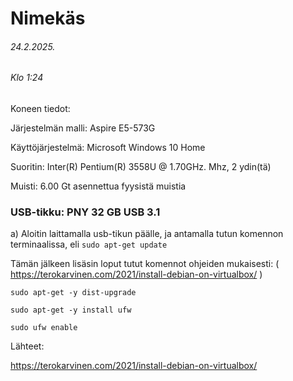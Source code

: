 Nimekäs
===
###### 24.2.2025.
###### Klo 1:24

Koneen tiedot: 

Järjestelmän malli: Aspire E5-573G

Käyttöjärjestelmä: Microsoft Windows 10 Home

Suoritin: Inter(R) Pentium(R) 3558U @ 1.70GHz. Mhz, 2 ydin(tä)

Muisti: 6.00 Gt asennettua fyysistä muistia

### USB-tikku: PNY 32 GB USB 3.1





a)  Aloitin laittamalla usb-tikun päälle, ja antamalla tutun komennon terminaalissa, eli ```sudo apt-get update ```

Tämän jälkeen lisäsin loput tutut komennot ohjeiden mukaisesti: ( https://terokarvinen.com/2021/install-debian-on-virtualbox/ )

``` sudo apt-get -y dist-upgrade ```

``` sudo apt-get -y install ufw ```

```sudo ufw enable ```  







Lähteet:

https://terokarvinen.com/2021/install-debian-on-virtualbox/

